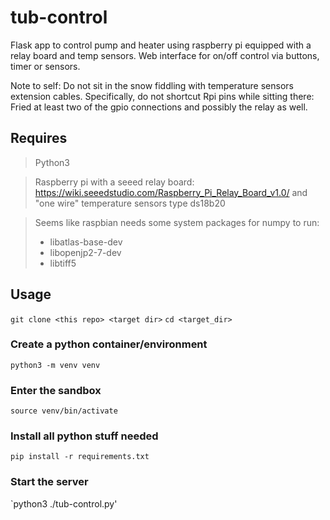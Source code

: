 # tub-control
Flask app to control pump and heater using raspberry pi equipped with a relay
board and temp sensors. Web interface for on/off control via buttons, timer
or sensors.

Note to self: Do not sit in the snow fiddling with temperature sensors extension
cables. Specifically, do not shortcut Rpi pins while sitting there: Fried at
least two of the gpio connections and possibly the relay as well.

## Requires
> Python3

> Raspberry pi with a seeed relay board: https://wiki.seeedstudio.com/Raspberry_Pi_Relay_Board_v1.0/
> and "one wire" temperature sensors type ds18b20

> Seems like raspbian needs some system packages for numpy to run:
> - libatlas-base-dev
> - libopenjp2-7-dev
> - libtiff5

## Usage
`git clone <this repo> <target dir>`
`cd <target_dir>`
### Create a python container/environment
`python3 -m venv venv`
### Enter the sandbox
`source venv/bin/activate`
### Install all python stuff needed
`pip install -r requirements.txt`
### Start the server
`python3 ./tub-control.py'
